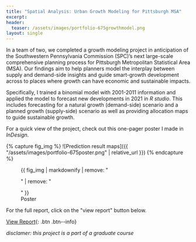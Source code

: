 ```yaml
---
title: "Spatial Analysis: Urban Growth Modeling for Pittsburgh MSA"
excerpt: 
header:
  teaser: /assets/images/portfolio-675growthmodel.png
layout: single
---
```


In a team of two, we completed a growth modeling project in anticipation of the Southwestern Pennsylvania Commission (SPC)’s next large-scale comprehensive planning process for Pittsburgh Metropolitan Statistical Area (MSA). Our findings aim to help planners model the interplay between supply and demand-side insights and guide smart-growth development across to places where growth can have economic and sustainable impacts.

Specifically, I trained a binomial model with 2001-2011 information and applied the model to forecast new developments in 2021 in _R studio_. This includes forecasting for a natural growth (demand-side) scenario and a planned growth (supply-side) scenario as well as providing allocation maps to guide sustainable growth.

For a quick view of the project, check out this one-pager poster I made in _InDesign_.

{% capture fig_img %}
![Prediction result maps]({{ "/assets/images/portfolio-675poster.png" | relative_url }})
{% endcapture %}

<figure>
  {{ fig_img | markdownify | remove: "<p>" | remove: "</p>" }}
  <figcaption>Poster</figcaption>
</figure>

For the full report, click on the "view report" button below.

[View Report](https://rpubs.com/gxzhao/pittsburghMSAgrowth){: .btn .btn--info}

_disclamer: this project is a part of a graduate course_